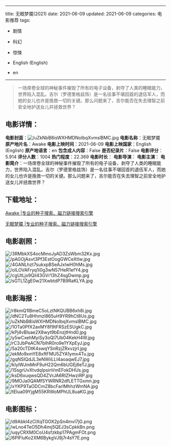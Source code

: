 
---
title: 无眠梦魇(2021)
date: 2021-06-09
updated: 2021-06-09
categories: 电影推荐
tags:
- 剧情
- 科幻
- 惊悚

- English (English)
- en
---


> 一场席卷全球的神秘事件摧毁了所有的电子设备，剥夺了人类的睡眠能力，世界陷入混乱。吉尔（罗德里格兹饰）是一名往事不堪回首的退伍军人，而她的女儿也许是挽救一切的关键。那么问题来了，吉尔能否在失去理智之前安全地护送女儿并拯救世界？

## **电影详情**：

**电影封面**：<img src="https://image.tmdb.org/t/p/w200/uZkNbB8isWXHMDNoIbqXvmslBMC.jpg" alt="/uZkNbB8isWXHMDNoIbqXvmslBMC.jpg" title="/uZkNbB8isWXHMDNoIbqXvmslBMC.jpg">
**电影名称**：无眠梦魇
**原产地片名**：Awake
**电影上映时间**：2021-06-09
**电影上映国家**：English (English)
**原产地语言**：en
**包含成人内容**：False
**是否纪录片**：False
**电影评分**：5.914
**评分人数**：1004
**热门程度**：22.369
**电影时长**：
**电影导演**：
**电影主演**：
**电影简介**：一场席卷全球的神秘事件摧毁了所有的电子设备，剥夺了人类的睡眠能力，世界陷入混乱。吉尔（罗德里格兹饰）是一名往事不堪回首的退伍军人，而她的女儿也许是挽救一切的关键。那么问题来了，吉尔能否在失去理智之前安全地护送女儿并拯救世界？

## **下载地址**：
[Awake |专业的种子搜索、磁力链接搜索引擎](https://movie.amd794.com:2083/?search=Awake&ordering=&mode=match_phrase&page_size=10&page=1)

[无眠梦魇 |专业的种子搜索、磁力链接搜索引擎](https://movie.amd794.com:2083/?search=%E6%97%A0%E7%9C%A0%E6%A2%A6%E9%AD%87&ordering=&mode=match_phrase&page_size=10&page=1)
 

## **电影剧照**：
<img src="https://image.tmdb.org/t/p/original/3RMbkXS4ocMmoJyAD3ZsWbm32Kx.jpg" alt="/3RMbkXS4ocMmoJyAD3ZsWbm32Kx.jpg" title="/3RMbkXS4ocMmoJyAD3ZsWbm32Kx.jpg"><img src="https://image.tmdb.org/t/p/original/pAGOjAsvt3Pf3EstOogGWCeXtlw.jpg" alt="/pAGOjAsvt3Pf3EstOogGWCeXtlw.jpg" title="/pAGOjAsvt3Pf3EstOogGWCeXtlw.jpg"><img src="https://image.tmdb.org/t/p/original/4GANLhzt7sukxpBSeAJxlwH0hMs.jpg" alt="/4GANLhzt7sukxpBSeAJxlwH0hMs.jpg" title="/4GANLhzt7sukxpBSeAJxlwH0hMs.jpg"><img src="https://image.tmdb.org/t/p/original/oILOVAFryq1i0g3wN57HeR1efY4.jpg" alt="/oILOVAFryq1i0g3wN57HeR1efY4.jpg" title="/oILOVAFryq1i0g3wN57HeR1efY4.jpg"><img src="https://image.tmdb.org/t/p/original/cgUtLjx9Qil43GVr13hZ4sgDwmp.jpg" alt="/cgUtLjx9Qil43GVr13hZ4sgDwmp.jpg" title="/cgUtLjx9Qil43GVr13hZ4sgDwmp.jpg"><img src="https://image.tmdb.org/t/p/original/sGTL1ZgE0w21XwbtdP7B9RaKLYA.jpg" alt="/sGTL1ZgE0w21XwbtdP7B9RaKLYA.jpg" title="/sGTL1ZgE0w21XwbtdP7B9RaKLYA.jpg">

## **电影海报**：
<img src="https://image.tmdb.org/t/p/original/r8kmQ1lBmeC5oLztNKQUBB6xh8i.jpg" alt="/r8kmQ1lBmeC5oLztNKQUBB6xh8i.jpg" title="/r8kmQ1lBmeC5oLztNKQUBB6xh8i.jpg"><img src="https://image.tmdb.org/t/p/original/dNC2Tu8Hhmzl865uH9YR9hCt8Us.jpg" alt="/dNC2Tu8Hhmzl865uH9YR9hCt8Us.jpg" title="/dNC2Tu8Hhmzl865uH9YR9hCt8Us.jpg"><img src="https://image.tmdb.org/t/p/original/uZkNbB8isWXHMDNoIbqXvmslBMC.jpg" alt="/uZkNbB8isWXHMDNoIbqXvmslBMC.jpg" title="/uZkNbB8isWXHMDNoIbqXvmslBMC.jpg"><img src="https://image.tmdb.org/t/p/original/1OTa0PfX2axMY8f9tFRSzESUgkC.jpg" alt="/1OTa0PfX2axMY8f9tFRSzESUgkC.jpg" title="/1OTa0PfX2axMY8f9tFRSzESUgkC.jpg"><img src="https://image.tmdb.org/t/p/original/kPj4vBlsae2X8wyt9bEnzjtHnd0.jpg" alt="/kPj4vBlsae2X8wyt9bEnzjtHnd0.jpg" title="/kPj4vBlsae2X8wyt9bEnzjtHnd0.jpg"><img src="https://image.tmdb.org/t/p/original/y5wCxehMyiSy3oQl7Ub04KekH4W.jpg" alt="/y5wCxehMyiSy3oQl7Ub04KekH4W.jpg" title="/y5wCxehMyiSy3oQl7Ub04KekH4W.jpg"><img src="https://image.tmdb.org/t/p/original/rC3JbPeACN7bIhR0ro9e1YXpEyJ.jpg" alt="/rC3JbPeACN7bIhR0ro9e1YXpEyJ.jpg" title="/rC3JbPeACN7bIhR0ro9e1YXpEyJ.jpg"><img src="https://image.tmdb.org/t/p/original/5a20cTDtK4swqYSnRzjZRxvzjrl.jpg" alt="/5a20cTDtK4swqYSnRzjZRxvzjrl.jpg" title="/5a20cTDtK4swqYSnRzjZRxvzjrl.jpg"><img src="https://image.tmdb.org/t/p/original/ekMo9xmYE8xftFMU5ZYA1ymx4Tu.jpg" alt="/ekMo9xmYE8xftFMU5ZYA1ymx4Tu.jpg" title="/ekMo9xmYE8xftFMU5ZYA1ymx4Tu.jpg"><img src="https://image.tmdb.org/t/p/original/gqNSIQdJL3eNWiiLLl4aoaqwEJ7.jpg" alt="/gqNSIQdJL3eNWiiLLl4aoaqwEJ7.jpg" title="/gqNSIQdJL3eNWiiLLl4aoaqwEJ7.jpg"><img src="https://image.tmdb.org/t/p/original/kIyIWJmMnF9uH22Qm6bUGEj6eTJ.jpg" alt="/kIyIWJmMnF9uH22Qm6bUGEj6eTJ.jpg" title="/kIyIWJmMnF9uH22Qm6bUGEj6eTJ.jpg"><img src="https://image.tmdb.org/t/p/original/1SsgrUvXtvdqIpsinVmEFokDHUs.jpg" alt="/1SsgrUvXtvdqIpsinVmEFokDHUs.jpg" title="/1SsgrUvXtvdqIpsinVmEFokDHUs.jpg"><img src="https://image.tmdb.org/t/p/original/ksD6xuqwsQD4ZVrJA6RIZHwziRP.jpg" alt="/ksD6xuqwsQD4ZVrJA6RIZHwziRP.jpg" title="/ksD6xuqwsQD4ZVrJA6RIZHwziRP.jpg"><img src="https://image.tmdb.org/t/p/original/9MOJa0QAMfSYWRNR2dfLETTGxmn.jpg" alt="/9MOJa0QAMfSYWRNR2dfLETTGxmn.jpg" title="/9MOJa0QAMfSYWRNR2dfLETTGxmn.jpg"><img src="https://image.tmdb.org/t/p/original/xYKP9TaODCmZ8bcFarIMhhzWmNA.jpg" alt="/xYKP9TaODCmZ8bcFarIMhhzWmNA.jpg" title="/xYKP9TaODCmZ8bcFarIMhhzWmNA.jpg"><img src="https://image.tmdb.org/t/p/original/tElua09YjgM55KRWoMPhUL8uaKG.jpg" alt="/tElua09YjgM55KRWoMPhUL8uaKG.jpg" title="/tElua09YjgM55KRWoMPhUL8uaKG.jpg">

## **电影图标**：
<img src="https://image.tmdb.org/t/p/original/d9Abkl4zClXqTGOX2pSn4mvI7jG.png" alt="/d9Abkl4zClXqTGOX2pSn4mvI7jG.png" title="/d9Abkl4zClXqTGOX2pSn4mvI7jG.png"><img src="https://image.tmdb.org/t/p/original/wLno4TeO5Dh4imj5QEJ3sCpkkBn.png" alt="/wLno4TeO5Dh4imj5QEJ3sCpkkBn.png" title="/wLno4TeO5Dh4imj5QEJ3sCpkkBn.png"><img src="https://image.tmdb.org/t/p/original/uqyCRXM0CoU4sfzkbp17PAgmFOt.png" alt="/uqyCRXM0CoU4sfzkbp17PAgmFOt.png" title="/uqyCRXM0CoU4sfzkbp17PAgmFOt.png"><img src="https://image.tmdb.org/t/p/original/6PIFluKo2XM6BykgVJ9j7r4sY7E.png" alt="/6PIFluKo2XM6BykgVJ9j7r4sY7E.png" title="/6PIFluKo2XM6BykgVJ9j7r4sY7E.png">
